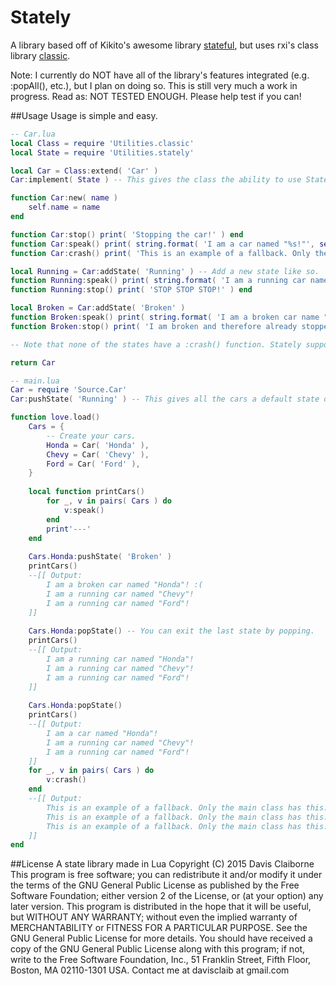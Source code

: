 Stately
====

A library based off of Kikito's awesome library [stateful](https://github.com/kikito/stateful.lua), but uses rxi's class library [classic](https://github.com/rxi/classic).

Note: I currently do NOT have all of the library's features integrated (e.g. :popAll(), etc.), but I plan on doing so.
This is still very much a work in progress. Read as: NOT TESTED ENOUGH. Please help test if you can!

##Usage
Usage is simple and easy.
```lua
-- Car.lua
local Class = require 'Utilities.classic'
local State = require 'Utilities.stately'

local Car = Class:extend( 'Car' )
Car:implement( State ) -- This gives the class the ability to use Stately's functions.

function Car:new( name ) 
	self.name = name
end

function Car:stop() print( 'Stopping the car!' ) end
function Car:speak() print( string.format( 'I am a car named "%s!"', self.name ) ) end
function Car:crash() print( 'This is an example of a fallback. Only the main class has this.' ) end

local Running = Car:addState( 'Running' ) -- Add a new state like so.
function Running:speak() print( string.format( 'I am a running car named "%s!"', self.name ) ) end
function Running:stop() print( 'STOP STOP STOP!' ) end

local Broken = Car:addState( 'Broken' )
function Broken:speak() print( string.format( 'I am a broken car name "%s!" :(', self.name ) ) end
function Broken:stop() print( 'I am broken and therefore already stopped...' ) end

-- Note that none of the states have a :crash() function. Stately supports fallbacks.

return Car
```
```lua
-- main.lua
Car = require 'Source.Car'
Car:pushState( 'Running' ) -- This gives all the cars a default state of 'running'

function love.load()
	Cars = {
		-- Create your cars.
		Honda = Car( 'Honda' ), 
		Chevy = Car( 'Chevy' ), 
		Ford = Car( 'Ford' ), 
	}
	
	local function printCars()
		for _, v in pairs( Cars ) do
			v:speak()
		end
		print'---'
	end
	
	Cars.Honda:pushState( 'Broken' )
	printCars()
	--[[ Output:
		I am a broken car named "Honda"! :(
		I am a running car named "Chevy"!
		I am a running car named "Ford"!
	]]
	
	Cars.Honda:popState() -- You can exit the last state by popping.
	printCars()
	--[[ Output:
		I am a running car named "Honda"!
		I am a running car named "Chevy"!
		I am a running car named "Ford"!
	]]
	
	Cars.Honda:popState() 
	printCars()
	--[[ Output:
		I am a car named "Honda"!
		I am a running car named "Chevy"!
		I am a running car named "Ford"!
	]]
	for _, v in pairs( Cars ) do
		v:crash()
	end
	--[[ Output:
		This is an example of a fallback. Only the main class has this.
		This is an example of a fallback. Only the main class has this.
		This is an example of a fallback. Only the main class has this.
	]]
end
```

##License
A state library made in Lua
Copyright (C) 2015 Davis Claiborne
This program is free software; you can redistribute it and/or modify
it under the terms of the GNU General Public License as published by
the Free Software Foundation; either version 2 of the License, or
(at your option) any later version.
This program is distributed in the hope that it will be useful,
but WITHOUT ANY WARRANTY; without even the implied warranty of
MERCHANTABILITY or FITNESS FOR A PARTICULAR PURPOSE.  See the
GNU General Public License for more details.
You should have received a copy of the GNU General Public License along
with this program; if not, write to the Free Software Foundation, Inc.,
51 Franklin Street, Fifth Floor, Boston, MA 02110-1301 USA.
Contact me at davisclaib at gmail.com
